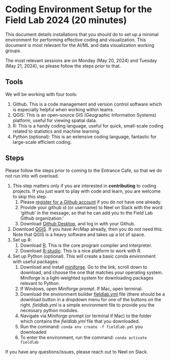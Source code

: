 # Coding Environment Setup for the Field Lab 2024 (20 minutes)

This document details installations that you should do to set up a minimal environment for performing effective coding and visualization. This document is most relevant for the AI/ML and data visualization working groups.

The most relevant sessions are on Monday (May 20, 2024) and Tuesday (May 21, 2024), so please follow the steps prior to that.

## Tools

We will be working with four tools:
1. Github. This is a code management and version control software which is especially helpful when working within teams.
2. QGIS: This is an open-source GIS (Geographic Information Systems) platform, useful for viewing spatial data.
3. R: This is a handy coding language, useful for quick, small-scale coding related to statistics and machine learning.
4. Python (optional): This is an extensive coding language, fantastic for large-scale efficient coding.

## Steps

Please follow the steps prior to coming to the Entrance Cafe, so that we do not run into wifi overload.

1. This step matters only if you are interested in **contributing** to coding projects. If you just want to play with code and learn, you are welcome to skip this step.
    1. Please [register for a Github account](https://github.com/) if you do not have one already. 
    2. Provide your github id (or username) to Neel on Slack with the word ‘github’ in the message, so that he can add you to the Field Lab Github organization.’
    3. Download [Github Desktop](https://desktop.github.com/), and log in with your Github.
2. Download [QGIS](https://www.qgis.org/en/site/forusers/download.html). If you have ArcMap already, then you do not need this. Note that QGIS is a heavy software and takes up a lot of space.
3. Set up R:
    1. Download [R](https://cran.r-project.org/). This is the core program compiler and interpreter.
    2. Download [R-studio](https://posit.co/download/rstudio-desktop/). This is a nice platform to work with R.
4. Set up Python (optional). This will create a basic conda environment with useful packages:
    1. Download and install [miniforge](https://github.com/conda-forge/miniforge?tab=readme-ov-file). Go to the link, scroll down to download, and choose the one that matches your operating system. Miniforge is a light-weighted system for downloading packages relevant to Python.
    2. If Windows, open Miniforge prompt. If Mac, open terminal.
    3. Download the environment builder [fieldlab.yml](https://github.com/UR-Field-Labs/system-setup/blob/main/fieldlab.yml) file (there should be a download button in a dropdown menu for one of the buttons on the right. _fieldlab.yml_ is a simple environment file to provide you the necessary python modules.
    4. Navigate via Miniforge prompt (or terminal if Mac) to the folder which contains the _fieldlab.yml_ file that you downloaded. 
    5. Run the command: ```conda env create -f fieldlab.yml``` you downloaded
    6. To enter the environment, run the command: ```conda activate fieldlab```


If you have any questions/issues, please reach out to Neel on Slack.
